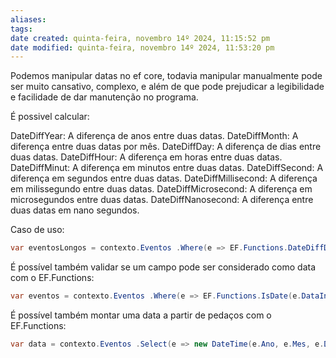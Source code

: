 ```yaml
---
aliases: 
tags: 
date created: quinta-feira, novembro 14º 2024, 11:15:52 pm
date modified: quinta-feira, novembro 14º 2024, 11:53:20 pm
---
```

Podemos manipular datas no ef core, todavia manipular manualmente pode ser muito cansativo, complexo, e além de que pode prejudicar a legibilidade e facilidade de dar manutenção no programa.

É possivel calcular:

DateDiffYear: A diferença de anos entre duas datas.
DateDiffMonth: A diferença entre duas datas por mês.
DateDiffDay: A diferença de dias entre duas datas.
DateDiffHour: A diferença em horas entre duas datas.
DateDiffMinut: A diferença em minutos entre duas datas.
DateDiffSecond: A diferença em segundos entre duas datas.
DateDiffMillisecond: A diferença em milissegundo entre duas datas.
DateDiffMicrosecond: A diferença em microsegundos entre duas datas.
DateDiffNanosecond: A diferença entre duas datas em nano segundos.

Caso de uso:

```cs
var eventosLongos = contexto.Eventos .Where(e => EF.Functions.DateDiffDay(e.DataInicio, e.DataFim) > 30) .ToList();
```

É possível também validar se um campo pode ser considerado como data com o EF.Functions:

```cs
var eventos = contexto.Eventos .Where(e => EF.Functions.IsDate(e.DataInicio)) .ToList();
```

É possível também montar uma data a partir de pedaços com o EF.Functions:

```cs
var data = contexto.Eventos .Select(e => new DateTime(e.Ano, e.Mes, e.Dia)) .ToList();
```
